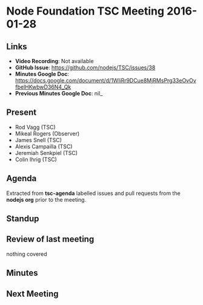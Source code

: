# Node Foundation TSC Meeting 2016-01-28

## Links

* **Video Recording**: Not available
* **GitHub Issue**: <https://github.com/nodejs/TSC/issues/38>
* **Minutes Google Doc**: <https://docs.google.com/document/d/1WliRr9DCue8MjRMsPrg33eOvOvfbelHKwbwD36N4_Qk>
* **Previous Minutes Google Doc**: nil\_

## Present

* Rod Vagg (TSC)
* Mikeal Rogers (Observer)
* James Snell (TSC)
* Alexis Campailla (TSC)
* Jeremiah Senkpiel (TSC)
* Colin Ihrig (TSC)

## Agenda

Extracted from **tsc-agenda** labelled issues and pull requests from the **nodejs org** prior to the meeting.

## Standup

## Review of last meeting

nothing covered

## Minutes

## Next Meeting
